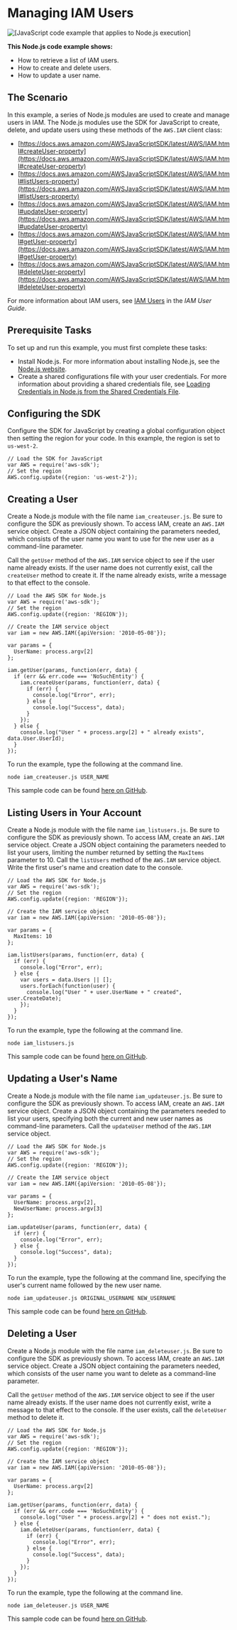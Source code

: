 # Managing IAM Users<a name="iam-examples-managing-users"></a>

![\[JavaScript code example that applies to Node.js execution\]](http://docs.aws.amazon.com/sdk-for-javascript/v2/developer-guide/images/nodeicon.png)

**This Node\.js code example shows:**
+ How to retrieve a list of IAM users\.
+ How to create and delete users\.
+ How to update a user name\.

## The Scenario<a name="iam-examples-managing-users-scenario"></a>

In this example, a series of Node\.js modules are used to create and manage users in IAM\. The Node\.js modules use the SDK for JavaScript to create, delete, and update users using these methods of the `AWS.IAM` client class:
+ [https://docs.aws.amazon.com/AWSJavaScriptSDK/latest/AWS/IAM.html#createUser-property](https://docs.aws.amazon.com/AWSJavaScriptSDK/latest/AWS/IAM.html#createUser-property)
+ [https://docs.aws.amazon.com/AWSJavaScriptSDK/latest/AWS/IAM.html#listUsers-property](https://docs.aws.amazon.com/AWSJavaScriptSDK/latest/AWS/IAM.html#listUsers-property)
+ [https://docs.aws.amazon.com/AWSJavaScriptSDK/latest/AWS/IAM.html#updateUser-property](https://docs.aws.amazon.com/AWSJavaScriptSDK/latest/AWS/IAM.html#updateUser-property)
+ [https://docs.aws.amazon.com/AWSJavaScriptSDK/latest/AWS/IAM.html#getUser-property](https://docs.aws.amazon.com/AWSJavaScriptSDK/latest/AWS/IAM.html#getUser-property)
+ [https://docs.aws.amazon.com/AWSJavaScriptSDK/latest/AWS/IAM.html#deleteUser-property](https://docs.aws.amazon.com/AWSJavaScriptSDK/latest/AWS/IAM.html#deleteUser-property)

For more information about IAM users, see [IAM Users](https://docs.aws.amazon.com/IAM/latest/UserGuide/id_users.html) in the *IAM User Guide*\.

## Prerequisite Tasks<a name="iam-examples-managing-users-prerequisites"></a>

To set up and run this example, you must first complete these tasks:
+ Install Node\.js\. For more information about installing Node\.js, see the [Node\.js website](https://nodejs.org)\.
+ Create a shared configurations file with your user credentials\. For more information about providing a shared credentials file, see [Loading Credentials in Node\.js from the Shared Credentials File](loading-node-credentials-shared.md)\.

## Configuring the SDK<a name="iam-examples-managing-users-configure-sdk"></a>

Configure the SDK for JavaScript by creating a global configuration object then setting the region for your code\. In this example, the region is set to `us-west-2`\.

```
// Load the SDK for JavaScript
var AWS = require('aws-sdk');
// Set the region 
AWS.config.update({region: 'us-west-2'});
```

## Creating a User<a name="iam-examples-managing-users-creating-users"></a>

Create a Node\.js module with the file name `iam_createuser.js`\. Be sure to configure the SDK as previously shown\. To access IAM, create an `AWS.IAM` service object\. Create a JSON object containing the parameters needed, which consists of the user name you want to use for the new user as a command\-line parameter\.

Call the `getUser` method of the `AWS.IAM` service object to see if the user name already exists\. If the user name does not currently exist, call the `createUser` method to create it\. If the name already exists, write a message to that effect to the console\.

```
// Load the AWS SDK for Node.js
var AWS = require('aws-sdk');
// Set the region 
AWS.config.update({region: 'REGION'});

// Create the IAM service object
var iam = new AWS.IAM({apiVersion: '2010-05-08'});

var params = {
  UserName: process.argv[2]
};

iam.getUser(params, function(err, data) {
  if (err && err.code === 'NoSuchEntity') {
    iam.createUser(params, function(err, data) {
      if (err) {
        console.log("Error", err);
      } else {
        console.log("Success", data);
      }
    });
  } else {
    console.log("User " + process.argv[2] + " already exists", data.User.UserId);
  }
});
```

To run the example, type the following at the command line\.

```
node iam_createuser.js USER_NAME
```

This sample code can be found [here on GitHub](https://github.com/awsdocs/aws-doc-sdk-examples/blob/master/javascript/example_code/iam/iam_createuser.js)\.

## Listing Users in Your Account<a name="iam-examples-managing-users-listing-users"></a>

Create a Node\.js module with the file name `iam_listusers.js`\. Be sure to configure the SDK as previously shown\. To access IAM, create an `AWS.IAM` service object\. Create a JSON object containing the parameters needed to list your users, limiting the number returned by setting the `MaxItems` parameter to 10\. Call the `listUsers` method of the `AWS.IAM` service object\. Write the first user's name and creation date to the console\.

```
// Load the AWS SDK for Node.js
var AWS = require('aws-sdk');
// Set the region 
AWS.config.update({region: 'REGION'});

// Create the IAM service object
var iam = new AWS.IAM({apiVersion: '2010-05-08'});

var params = {
  MaxItems: 10
};

iam.listUsers(params, function(err, data) {
  if (err) {
    console.log("Error", err);
  } else {
    var users = data.Users || [];
    users.forEach(function(user) {
      console.log("User " + user.UserName + " created", user.CreateDate);
    });
  }
});
```

To run the example, type the following at the command line\.

```
node iam_listusers.js
```

This sample code can be found [here on GitHub](https://github.com/awsdocs/aws-doc-sdk-examples/blob/master/javascript/example_code/iam/iam_listusers.js)\.

## Updating a User's Name<a name="iam-examples-managing-users-updating-users"></a>

Create a Node\.js module with the file name `iam_updateuser.js`\. Be sure to configure the SDK as previously shown\. To access IAM, create an `AWS.IAM` service object\. Create a JSON object containing the parameters needed to list your users, specifying both the current and new user names as command\-line parameters\. Call the `updateUser` method of the `AWS.IAM` service object\.

```
// Load the AWS SDK for Node.js
var AWS = require('aws-sdk');
// Set the region 
AWS.config.update({region: 'REGION'});

// Create the IAM service object
var iam = new AWS.IAM({apiVersion: '2010-05-08'});

var params = {
  UserName: process.argv[2],
  NewUserName: process.argv[3]
};

iam.updateUser(params, function(err, data) {
  if (err) {
    console.log("Error", err);
  } else {
    console.log("Success", data);
  }
});
```

To run the example, type the following at the command line, specifying the user's current name followed by the new user name\.

```
node iam_updateuser.js ORIGINAL_USERNAME NEW_USERNAME
```

This sample code can be found [here on GitHub](https://github.com/awsdocs/aws-doc-sdk-examples/blob/master/javascript/example_code/iam/iam_updateuser.js)\.

## Deleting a User<a name="iam-examples-managing-users-deleting-users"></a>

Create a Node\.js module with the file name `iam_deleteuser.js`\. Be sure to configure the SDK as previously shown\. To access IAM, create an `AWS.IAM` service object\. Create a JSON object containing the parameters needed, which consists of the user name you want to delete as a command\-line parameter\.

Call the `getUser` method of the `AWS.IAM` service object to see if the user name already exists\. If the user name does not currently exist, write a message to that effect to the console\. If the user exists, call the `deleteUser` method to delete it\.

```
// Load the AWS SDK for Node.js
var AWS = require('aws-sdk');
// Set the region 
AWS.config.update({region: 'REGION'});

// Create the IAM service object
var iam = new AWS.IAM({apiVersion: '2010-05-08'});

var params = {
  UserName: process.argv[2]
};

iam.getUser(params, function(err, data) {
  if (err && err.code === 'NoSuchEntity') {
    console.log("User " + process.argv[2] + " does not exist.");
  } else {
    iam.deleteUser(params, function(err, data) {
      if (err) {
        console.log("Error", err);
      } else {
        console.log("Success", data);
      }
    });
  }
});
```

To run the example, type the following at the command line\.

```
node iam_deleteuser.js USER_NAME
```

This sample code can be found [here on GitHub](https://github.com/awsdocs/aws-doc-sdk-examples/blob/master/javascript/example_code/iam/iam_deleteuser.js)\.